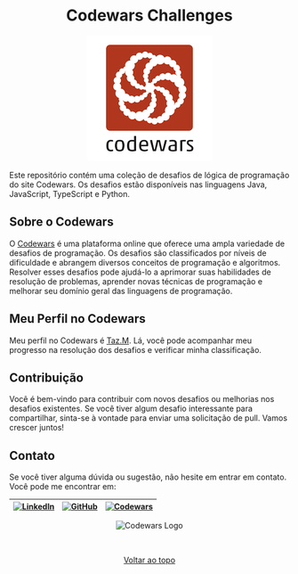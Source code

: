  <h1 align="center">Codewars Challenges</h1> 
<p align="center">
  <img src="./images/codewars-logo.png" alt="Logo da Codewars">
</p>

Este repositório contém uma coleção de desafios de lógica de programação do site Codewars. Os desafios estão disponíveis nas linguagens Java, JavaScript, TypeScript e Python.

## Sobre o Codewars
O [Codewars](https://www.codewars.com) é uma plataforma online que oferece uma ampla variedade de desafios de programação. Os desafios são classificados por níveis de dificuldade e abrangem diversos conceitos de programação e algoritmos. Resolver esses desafios pode ajudá-lo a aprimorar suas habilidades de resolução de problemas, aprender novas técnicas de programação e melhorar seu domínio geral das linguagens de programação.


## Meu Perfil no Codewars
Meu perfil no Codewars é [Taz.M](https://www.codewars.com/users/Taz.M). Lá, você pode acompanhar meu progresso na resolução dos desafios e verificar minha classificação.

## Contribuição
Você é bem-vindo para contribuir com novos desafios ou melhorias nos desafios existentes. Se você tiver algum desafio interessante para compartilhar, sinta-se à vontade para enviar uma solicitação de pull. Vamos crescer juntos!

## Contato
Se você tiver alguma dúvida ou sugestão, não hesite em entrar em contato. Você pode me encontrar em:

<p align="center">

  | [![LinkedIn](https://img.shields.io/badge/LinkedIn-%230077B5.svg?logo=linkedin&logoColor=white)](https://linkedin.com/in/https://www.linkedin.com/in/t%C3%A1ssio-medeiros-274330226/) | [![GitHub](https://img.shields.io/badge/GitHub-Tassio--Med-black?style=flat&logo=github)](https://github.com/Tassio-Med) | [![Codewars](https://www.codewars.com/users/Taz.M/badges/small)](https://www.codewars.com/users/Taz.M) |
  |---|---|---|

</p>

<p align="center">
  <img src="https://www.codewars.com/assets/logo-square-red-big-c6c4f40d8f429d5d74d3a1b9e9aa30da.png" alt="Codewars Logo">
</p>


<br>

<p align="center">
  <a align="right" href="#top">Voltar ao topo</a>
</p>


